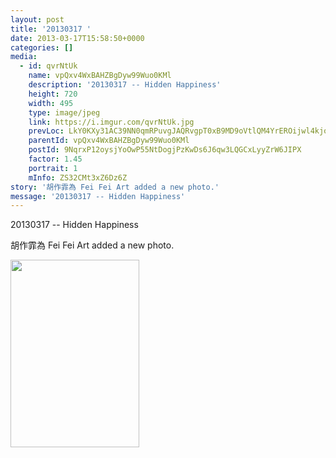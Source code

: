 ```yaml
---
layout: post
title: '20130317 ' 
date: 2013-03-17T15:58:50+0000 
categories: [] 
media:
  - id: qvrNtUk
    name: vpQxv4WxBAHZBgDyw99Wuo0KMl
    description: '20130317 -- Hidden Happiness'   
    height: 720
    width: 495
    type: image/jpeg
    link: https://i.imgur.com/qvrNtUk.jpg
    prevLoc: LkY0KXy31AC39NN0qmRPuvgJAQRvgpT0xB9MD9oVtlQM4YrEROijwl4kjojViJy7wG1x3MF05RDg9kNvS39E26YQRnh5RXZ42RzBum3VYgAg49H1nGkRN2LKuM2EoADx0Ah3V1GlY9mncXg6wyOOo3iKGRQ4mAANF9EpNK96J4tAEkPmOq2MiXrzvv1l1qHDA7GRJyL3f4jKVLnyp6SmpXnrrWpyh8YqD5VqZ4cJ9LA4XvGz
    parentId: vpQxv4WxBAHZBgDyw99Wuo0KMl
    postId: 9NqrxP12oysjYoOwP55NtDogjPzKwDs6J6qw3LQGCxLyyZrW6JIPX
    factor: 1.45
    portrait: 1
    mInfo: ZS32CMt3xZ6Dz6Z
story: '胡作霏為 Fei Fei Art added a new photo.'  
message: '20130317 -- Hidden Happiness'  
---
```


20130317 -- Hidden Happiness
 
 
[//]: #story:
胡作霏為 Fei Fei Art added a new photo.


[//]: #media:  
<a href="https://i.imgur.com/qvrNtUk.jpg"><img src="https://i.imgur.com/qvrNtUk.jpg" height="300" width="206" /></a> 
 
